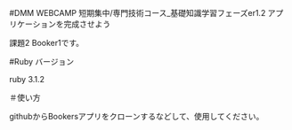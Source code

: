 
#DMM WEBCAMP 短期集中/専門技術コース_基礎知識学習フェーズer1.2 アプリケーションを完成させよう

課題2 Booker1です。

#Ruby バージョン

ruby 3.1.2

＃使い方

githubからBookersアプリをクローンするなどして、使用してください。
